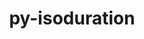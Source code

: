 ---
title: "py-isoduration"
layout: cache
categories: [package, develop]
meta: {"compilers": ["gcc@11.4.0", "gcc@9.4.0", "none"], "num_specs": 49, "num_specs_by_stack": {"data-vis-sdk": 11, "e4s": 15, "e4s-neoverse-v2": 15, "e4s-neoverse_v1": 6, "e4s-power": 2, "root": 49}, "oss": ["ubuntu20.04", "ubuntu22.04"], "platforms": ["linux"], "stacks": ["data-vis-sdk", "e4s", "e4s-neoverse-v2", "e4s-neoverse_v1", "e4s-power", "root"], "targets": ["neoverse_v1", "neoverse_v2", "ppc64le", "x86_64_v3"], "versions": ["20.11.0"]}
spec_details: [{"compiler": "gcc@9.4.0", "hash": "2wooz5udvnkw62qs6p4z3gjkmhuyhcac", "os": "ubuntu20.04", "platform": "linux", "size": "-", "stacks": ["e4s-power", "root"], "target": "ppc64le", "variants": ["build_system=python_pip"], "versions": ["20.11.0"]}, {"compiler": "none", "hash": "3ndbam7644kkzc3srv5cn565pqgv7gzz", "os": "ubuntu22.04", "platform": "linux", "size": "-", "stacks": ["e4s-neoverse-v2", "root"], "target": "neoverse_v2", "variants": ["build_system=python_pip"], "versions": ["20.11.0"]}, {"compiler": "none", "hash": "556i5elg4pmgglfrgxdbqo23x5way7b2", "os": "ubuntu22.04", "platform": "linux", "size": "-", "stacks": ["e4s-neoverse-v2", "root"], "target": "neoverse_v2", "variants": ["build_system=python_pip"], "versions": ["20.11.0"]}, {"compiler": "none", "hash": "5l3epcqawym5kklneobnkl7hxeqt2fat", "os": "ubuntu22.04", "platform": "linux", "size": "-", "stacks": ["e4s-neoverse-v2", "root"], "target": "neoverse_v2", "variants": ["build_system=python_pip"], "versions": ["20.11.0"]}, {"compiler": "none", "hash": "6greeysq3sekvqc5hgpc4tauke54y7ch", "os": "ubuntu22.04", "platform": "linux", "size": "-", "stacks": ["e4s", "root"], "target": "x86_64_v3", "variants": ["build_system=python_pip"], "versions": ["20.11.0"]}, {"compiler": "none", "hash": "6si4g2v3lv3o7fj2pckkjy5nz4bb2i6g", "os": "ubuntu22.04", "platform": "linux", "size": "-", "stacks": ["e4s", "root"], "target": "x86_64_v3", "variants": ["build_system=python_pip"], "versions": ["20.11.0"]}, {"compiler": "gcc@11.4.0", "hash": "6wawmw5d6rwk42jo23h74cn3pnpbmjw3", "os": "ubuntu22.04", "platform": "linux", "size": "-", "stacks": ["e4s-neoverse_v1", "root"], "target": "neoverse_v1", "variants": ["build_system=python_pip"], "versions": ["20.11.0"]}, {"compiler": "gcc@9.4.0", "hash": "77siqdydubfncmv26szskqts2mzz2kuu", "os": "ubuntu20.04", "platform": "linux", "size": "-", "stacks": ["e4s-power", "root"], "target": "ppc64le", "variants": ["build_system=python_pip"], "versions": ["20.11.0"]}, {"compiler": "gcc@11.4.0", "hash": "7xbn2c4rvjwolzpeucfdbayjlooqh3m5", "os": "ubuntu22.04", "platform": "linux", "size": "-", "stacks": ["e4s-neoverse_v1", "root"], "target": "neoverse_v1", "variants": ["build_system=python_pip"], "versions": ["20.11.0"]}, {"compiler": "none", "hash": "a2uxxsawilj67d6j4yks3dh4thw6ns4s", "os": "ubuntu22.04", "platform": "linux", "size": "-", "stacks": ["e4s", "root"], "target": "x86_64_v3", "variants": ["build_system=python_pip"], "versions": ["20.11.0"]}, {"compiler": "none", "hash": "b4e7gjwio45d2lslp2tcvsfcfdj7h4op", "os": "ubuntu20.04", "platform": "linux", "size": "-", "stacks": ["data-vis-sdk", "root"], "target": "x86_64_v3", "variants": ["build_system=python_pip"], "versions": ["20.11.0"]}, {"compiler": "none", "hash": "b5kwsmdqfyflujtn76iy4majoozb5odm", "os": "ubuntu22.04", "platform": "linux", "size": "-", "stacks": ["e4s", "root"], "target": "x86_64_v3", "variants": ["build_system=python_pip"], "versions": ["20.11.0"]}, {"compiler": "none", "hash": "bps5vpcoosdyscxd7wsltj6p6ribudsm", "os": "ubuntu22.04", "platform": "linux", "size": "-", "stacks": ["e4s-neoverse-v2", "root"], "target": "neoverse_v2", "variants": ["build_system=python_pip"], "versions": ["20.11.0"]}, {"compiler": "none", "hash": "bs423y2dq7kz3sj7xabce5xbldwitlan", "os": "ubuntu22.04", "platform": "linux", "size": "-", "stacks": ["e4s-neoverse-v2", "root"], "target": "neoverse_v2", "variants": ["build_system=python_pip"], "versions": ["20.11.0"]}, {"compiler": "none", "hash": "c6bmrehyps4sann76jal5ai4a6ibutws", "os": "ubuntu20.04", "platform": "linux", "size": "-", "stacks": ["data-vis-sdk", "root"], "target": "x86_64_v3", "variants": ["build_system=python_pip"], "versions": ["20.11.0"]}, {"compiler": "none", "hash": "cguyyndh2ybowckcbyf7owyiu4yznrbi", "os": "ubuntu22.04", "platform": "linux", "size": "-", "stacks": ["e4s", "root"], "target": "x86_64_v3", "variants": ["build_system=python_pip"], "versions": ["20.11.0"]}, {"compiler": "none", "hash": "coux2wtyxzwjef5pfwgcoamwilbk3rdo", "os": "ubuntu22.04", "platform": "linux", "size": "-", "stacks": ["e4s", "root"], "target": "x86_64_v3", "variants": ["build_system=python_pip"], "versions": ["20.11.0"]}, {"compiler": "gcc@11.4.0", "hash": "cqvto7vvq5j4ww5c26dmfqvvrnccevd4", "os": "ubuntu22.04", "platform": "linux", "size": "-", "stacks": ["e4s-neoverse_v1", "root"], "target": "neoverse_v1", "variants": ["build_system=python_pip"], "versions": ["20.11.0"]}, {"compiler": "none", "hash": "ebnfv7tlijyteedusr4yqfd5uq74vbbr", "os": "ubuntu22.04", "platform": "linux", "size": "-", "stacks": ["e4s", "root"], "target": "x86_64_v3", "variants": ["build_system=python_pip"], "versions": ["20.11.0"]}, {"compiler": "none", "hash": "emqrvcmrh6lmryagyrhu6ittavxjp3rd", "os": "ubuntu20.04", "platform": "linux", "size": "-", "stacks": ["data-vis-sdk", "root"], "target": "x86_64_v3", "variants": ["build_system=python_pip"], "versions": ["20.11.0"]}, {"compiler": "none", "hash": "ezhb6zrupcm4eilu5cnhpv2we2zpfhy2", "os": "ubuntu20.04", "platform": "linux", "size": "-", "stacks": ["data-vis-sdk", "root"], "target": "x86_64_v3", "variants": ["build_system=python_pip"], "versions": ["20.11.0"]}, {"compiler": "none", "hash": "fnv4255rzugn2lfdcn7wwwhtljlfm3u4", "os": "ubuntu20.04", "platform": "linux", "size": "-", "stacks": ["data-vis-sdk", "root"], "target": "x86_64_v3", "variants": ["build_system=python_pip"], "versions": ["20.11.0"]}, {"compiler": "gcc@11.4.0", "hash": "gc7leqifsn2tu5vdzkdidwhd6arbm4dw", "os": "ubuntu22.04", "platform": "linux", "size": "-", "stacks": ["e4s-neoverse_v1", "root"], "target": "neoverse_v1", "variants": ["build_system=python_pip"], "versions": ["20.11.0"]}, {"compiler": "none", "hash": "hfrbrn3zxvduq3huuod3nilzmskjuoby", "os": "ubuntu20.04", "platform": "linux", "size": "-", "stacks": ["data-vis-sdk", "root"], "target": "x86_64_v3", "variants": ["build_system=python_pip"], "versions": ["20.11.0"]}, {"compiler": "none", "hash": "hk24hostmvpgg5bik7cxfx7cczhcuz64", "os": "ubuntu22.04", "platform": "linux", "size": "-", "stacks": ["e4s-neoverse-v2", "root"], "target": "neoverse_v2", "variants": ["build_system=python_pip"], "versions": ["20.11.0"]}, {"compiler": "none", "hash": "hn2l2hfivjyj6twli7r3iptc64ml5zoc", "os": "ubuntu22.04", "platform": "linux", "size": "-", "stacks": ["e4s-neoverse-v2", "root"], "target": "neoverse_v2", "variants": ["build_system=python_pip"], "versions": ["20.11.0"]}, {"compiler": "none", "hash": "hudk3t4fj7rvwkbf4nvwvdcamdm5y2wd", "os": "ubuntu22.04", "platform": "linux", "size": "-", "stacks": ["e4s", "root"], "target": "x86_64_v3", "variants": ["build_system=python_pip"], "versions": ["20.11.0"]}, {"compiler": "none", "hash": "iskpldslwqm7yzuxrlx2ypgz4hc6ygop", "os": "ubuntu22.04", "platform": "linux", "size": "-", "stacks": ["e4s-neoverse-v2", "root"], "target": "neoverse_v2", "variants": ["build_system=python_pip"], "versions": ["20.11.0"]}, {"compiler": "none", "hash": "izlerkdpsrxsr66yekfs77axs72q4k63", "os": "ubuntu20.04", "platform": "linux", "size": "-", "stacks": ["data-vis-sdk", "root"], "target": "x86_64_v3", "variants": ["build_system=python_pip"], "versions": ["20.11.0"]}, {"compiler": "none", "hash": "j44v77xnsqaqvycnfyzvaj7eibfxyxss", "os": "ubuntu20.04", "platform": "linux", "size": "-", "stacks": ["data-vis-sdk", "root"], "target": "x86_64_v3", "variants": ["build_system=python_pip"], "versions": ["20.11.0"]}, {"compiler": "none", "hash": "j5awuhhlqh32oo3p666uuh2giibxinhd", "os": "ubuntu20.04", "platform": "linux", "size": "-", "stacks": ["data-vis-sdk", "root"], "target": "x86_64_v3", "variants": ["build_system=python_pip"], "versions": ["20.11.0"]}, {"compiler": "none", "hash": "kzz6wgyxeapusovqve5xucar7losjxul", "os": "ubuntu22.04", "platform": "linux", "size": "-", "stacks": ["e4s", "root"], "target": "x86_64_v3", "variants": ["build_system=python_pip"], "versions": ["20.11.0"]}, {"compiler": "none", "hash": "lfx3gkldyfqpr3z6s5cte543x5wljzfc", "os": "ubuntu22.04", "platform": "linux", "size": "-", "stacks": ["e4s", "root"], "target": "x86_64_v3", "variants": ["build_system=python_pip"], "versions": ["20.11.0"]}, {"compiler": "none", "hash": "myw3fkiwgz6nlr3tg4nvr7fk4u7qvwfi", "os": "ubuntu22.04", "platform": "linux", "size": "-", "stacks": ["e4s-neoverse-v2", "root"], "target": "neoverse_v2", "variants": ["build_system=python_pip"], "versions": ["20.11.0"]}, {"compiler": "gcc@11.4.0", "hash": "njmnmzgox7dhzq4onocuzu5zyblb3bkc", "os": "ubuntu22.04", "platform": "linux", "size": "-", "stacks": ["e4s-neoverse_v1", "root"], "target": "neoverse_v1", "variants": ["build_system=python_pip"], "versions": ["20.11.0"]}, {"compiler": "none", "hash": "o3mjiyywk5iqv4hbd74sgsjxtjnr2v4d", "os": "ubuntu22.04", "platform": "linux", "size": "-", "stacks": ["e4s-neoverse-v2", "root"], "target": "neoverse_v2", "variants": ["build_system=python_pip"], "versions": ["20.11.0"]}, {"compiler": "none", "hash": "oechhjfse35seg5lfvg6snkwq2mnplpn", "os": "ubuntu22.04", "platform": "linux", "size": "-", "stacks": ["e4s-neoverse-v2", "root"], "target": "neoverse_v2", "variants": ["build_system=python_pip"], "versions": ["20.11.0"]}, {"compiler": "none", "hash": "p5tltsr5rvmphhuvy67djtcxgkcrrla3", "os": "ubuntu22.04", "platform": "linux", "size": "-", "stacks": ["e4s", "root"], "target": "x86_64_v3", "variants": ["build_system=python_pip"], "versions": ["20.11.0"]}, {"compiler": "none", "hash": "qc7whk6jojonusoe2sehro7e47spmrsx", "os": "ubuntu22.04", "platform": "linux", "size": "-", "stacks": ["e4s-neoverse-v2", "root"], "target": "neoverse_v2", "variants": ["build_system=python_pip"], "versions": ["20.11.0"]}, {"compiler": "none", "hash": "uh4mcppxe5mqoabwlflzgxn6eqo75i3u", "os": "ubuntu22.04", "platform": "linux", "size": "-", "stacks": ["e4s-neoverse-v2", "root"], "target": "neoverse_v2", "variants": ["build_system=python_pip"], "versions": ["20.11.0"]}, {"compiler": "none", "hash": "vk3acslbri3ad5u5ouwn7rfi3kedzfrx", "os": "ubuntu22.04", "platform": "linux", "size": "-", "stacks": ["e4s", "root"], "target": "x86_64_v3", "variants": ["build_system=python_pip"], "versions": ["20.11.0"]}, {"compiler": "none", "hash": "wsefx2emvb32x5p6f4aorkqmv5plmjxi", "os": "ubuntu22.04", "platform": "linux", "size": "-", "stacks": ["e4s-neoverse-v2", "root"], "target": "neoverse_v2", "variants": ["build_system=python_pip"], "versions": ["20.11.0"]}, {"compiler": "none", "hash": "ximsllmchrcft6c64c7jo4hb726u3uyc", "os": "ubuntu22.04", "platform": "linux", "size": "-", "stacks": ["e4s", "root"], "target": "x86_64_v3", "variants": ["build_system=python_pip"], "versions": ["20.11.0"]}, {"compiler": "none", "hash": "y2sxa4hl3iwkqznpv353jsglza5iav32", "os": "ubuntu22.04", "platform": "linux", "size": "-", "stacks": ["e4s", "root"], "target": "x86_64_v3", "variants": ["build_system=python_pip"], "versions": ["20.11.0"]}, {"compiler": "none", "hash": "yailah5l4cnxq4w7uusalhixbdwsmair", "os": "ubuntu22.04", "platform": "linux", "size": "-", "stacks": ["e4s-neoverse-v2", "root"], "target": "neoverse_v2", "variants": ["build_system=python_pip"], "versions": ["20.11.0"]}, {"compiler": "none", "hash": "yg4mwzx3ksn4swnjgbq2nhtlhmyzd3qs", "os": "ubuntu20.04", "platform": "linux", "size": "-", "stacks": ["data-vis-sdk", "root"], "target": "x86_64_v3", "variants": ["build_system=python_pip"], "versions": ["20.11.0"]}, {"compiler": "none", "hash": "yuu2i43ufykhk4l7eh3rtp3syavrdzwa", "os": "ubuntu20.04", "platform": "linux", "size": "-", "stacks": ["data-vis-sdk", "root"], "target": "x86_64_v3", "variants": ["build_system=python_pip"], "versions": ["20.11.0"]}, {"compiler": "none", "hash": "zaiyqvdur55z37nbwxjrg4dbewwye2hg", "os": "ubuntu22.04", "platform": "linux", "size": "-", "stacks": ["e4s", "root"], "target": "x86_64_v3", "variants": ["build_system=python_pip"], "versions": ["20.11.0"]}, {"compiler": "gcc@11.4.0", "hash": "zzthwy5kwmwagi3lv73hpcedl36mkefg", "os": "ubuntu22.04", "platform": "linux", "size": "-", "stacks": ["e4s-neoverse_v1", "root"], "target": "neoverse_v1", "variants": ["build_system=python_pip"], "versions": ["20.11.0"]}]
---